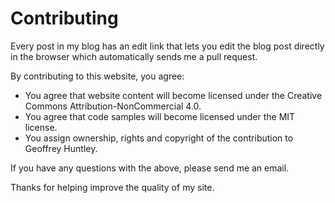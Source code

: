 # Contributing
Every post in my blog has an edit link that lets you edit the blog post directly in the browser which automatically sends me a pull request.

By contributing to this website, you agree:
* You agree that website content will become licensed under the Creative Commons Attribution-NonCommercial 4.0.
* You agree that code samples will become licensed under the MIT license.
* You assign ownership, rights and copyright of the contribution to Geoffrey Huntley.

If you have any questions with the above, please send me an email.

Thanks for helping improve the quality of my site. 